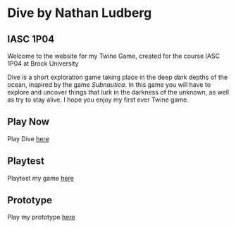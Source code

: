 # Dive by Nathan Ludberg
## IASC 1P04
Welcome to the website for my Twine Game, created for the course IASC 1P04 at Brock University

Dive is a short exploration game taking place in the deep dark depths of the ocean, inspired by the game *Subnautica*. In this game you will have to explore and uncover things that lurk in the darkness of the unknown, as well as try to stay alive. I hope you enjoy my first ever Twine game.

## Play Now

Play Dive [here](Final_Build/Dive_v3.html)

## Playtest

Playtest my game [here](Playtest/playtest)

## Prototype

Play my prototype [here](Prototypes/TwineGamePrototype.v4.html)
